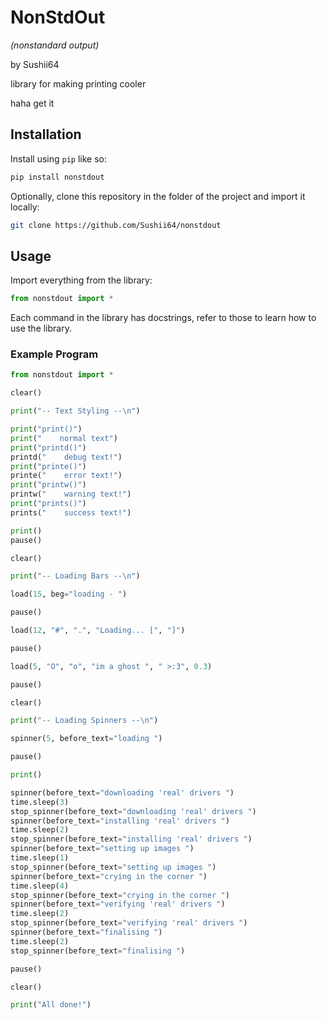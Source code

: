 # NonStdOut
*(nonstandard output)*

by Sushii64

library for making printing cooler

haha get it

## Installation

Install using `pip` like so:
```bash
pip install nonstdout
```

Optionally, clone this repository in the folder of the project and import it locally:

```bash
git clone https://github.com/Sushii64/nonstdout
```

## Usage

Import everything from the library:

```python
from nonstdout import *
```

Each command in the library has docstrings, refer to those to learn how to use the library.

### Example Program

```python
from nonstdout import *

clear()

print("-- Text Styling --\n")

print("print()")
print("    normal text")
print("printd()")
printd("    debug text!")
print("printe()")
printe("    error text!")
print("printw()")
printw("    warning text!")
print("prints()")
prints("    success text!")

print()
pause()

clear()

print("-- Loading Bars --\n")

load(15, beg="loading - ")

pause()

load(12, "#", ".", "Loading... [", "]")

pause()

load(5, "O", "o", "im a ghost ", " >:3", 0.3)

pause()

clear()

print("-- Loading Spinners --\n")

spinner(5, before_text="loading ")

pause()

print()

spinner(before_text="downloading 'real' drivers ")
time.sleep(3)
stop_spinner(before_text="downloading 'real' drivers ")
spinner(before_text="installing 'real' drivers ")
time.sleep(2)
stop_spinner(before_text="installing 'real' drivers ")
spinner(before_text="setting up images ")
time.sleep(1)
stop_spinner(before_text="setting up images ")
spinner(before_text="crying in the corner ")
time.sleep(4)
stop_spinner(before_text="crying in the corner ")
spinner(before_text="verifying 'real' drivers ")
time.sleep(2)
stop_spinner(before_text="verifying 'real' drivers ")
spinner(before_text="finalising ")
time.sleep(2)
stop_spinner(before_text="finalising ")

pause()

clear()

print("All done!")
```
